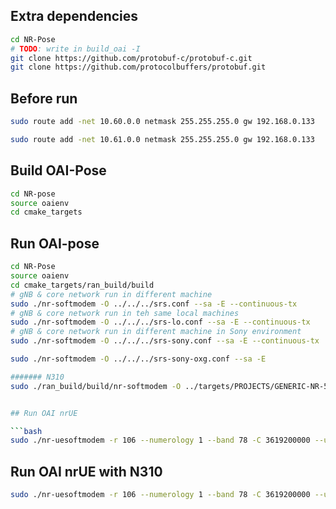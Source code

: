 ## Extra dependencies
```bash
cd NR-Pose
# TODO: write in build_oai -I
git clone https://github.com/protobuf-c/protobuf-c.git
git clone https://github.com/protocolbuffers/protobuf.git
```

## Before run

```bash
sudo route add -net 10.60.0.0 netmask 255.255.255.0 gw 192.168.0.133

sudo route add -net 10.61.0.0 netmask 255.255.255.0 gw 192.168.0.133


```

## Build OAI-Pose

```bash
cd NR-pose
source oaienv
cd cmake_targets
```

## Run OAI-pose
```bash
cd NR-Pose
source oaienv
cd cmake_targets/ran_build/build
# gNB & core network run in different machine
sudo ./nr-softmodem -O ../../../srs.conf --sa -E --continuous-tx
# gNB & core network run in teh same local machines
sudo ./nr-softmodem -O ../../../srs-lo.conf --sa -E --continuous-tx
# gNB & core network run in different machine in Sony environment
sudo ./nr-softmodem -O ../../../srs-sony.conf --sa -E --continuous-tx

sudo ./nr-softmodem -O ../../../srs-sony-oxg.conf --sa -E

####### N310
sudo ./ran_build/build/nr-softmodem -O ../targets/PROJECTS/GENERIC-NR-5GC/CONF/gnb.band78.sa.fr1.106PRB.2x2.usrpn310.conf --gNBs.[0].min_rxtxtime 6 --sa --usrp-tx-thread-config 1


## Run OAI nrUE

```bash
sudo ./nr-uesoftmodem -r 106 --numerology 1 --band 78 -C 3619200000 --ue-fo-compensation --sa -E --uicc0.imsi 466920000000003
```

## Run OAI nrUE with N310
```bash
sudo ./nr-uesoftmodem -r 106 --numerology 1 --band 78 -C 3619200000 --ue-fo-compensation --sa --uicc0.imsi 466920000000003 --usrp-args "addr=192.168.20.2"
```